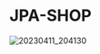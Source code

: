 # JPA-SHOP

![20230411_204130](https://user-images.githubusercontent.com/117906848/231152477-ba1e4de2-ddbe-45db-a160-656d85b2142f.png)
